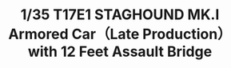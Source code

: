 ---
layout: product
title: "1/35 T17E1 STAGHOUND MK.I Armored Car（Late Production）with 12 Feet Assault Bridge"
price: "TBA" 
desc: "Maketa"
img_path: "/assets/img/BRNC35115.webp"
brand: "Bronco"
available: false
special_offer: false
new: false
soon: false
cat: "010000"
subcat: "015800"
subsubcat: "0N/A"
sifra: "BRNC35115"
popular: false
---
